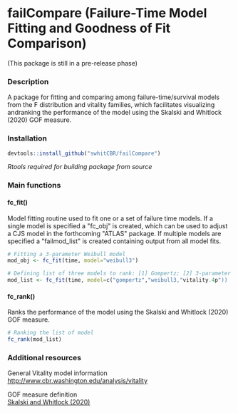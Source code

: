 # failCompare (Failure-Time Model Fitting and Goodness of Fit Comparison)

(This package is still in a pre-release phase)

### Description 

A package for fitting and comparing among failure-time/survival models from the F distribution and vitality families, which facilitates visualizing andranking the performance of the model using the Skalski and Whitlock (2020) GOF measure.

### Installation

```r
devtools::install_github("swhitCBR/failCompare")
```

*Rtools required for building package from source*

### Main functions

#### fc_fit()
Model fitting routine used to fit one or a set of failure time models. If a single model is specified a "fc_obj" is created, which can be used to adjust a CJS model in the forthcoming "ATLAS" package. If multiple models are specified a "failmod_list" is created containing output from all model fits. 

```r
# Fitting a 3-parameter Weibull model
mod_obj <- fc_fit(time, model="weibull3")

# Defining list of three models to rank: [1] Gompertz; [2] 3-parameter Weibull model; [3] Vitality (Li and Anderson 2013)
mod_list <- fc_fit(time, model=c("gompertz","weibull3,"vitality.4p"))

```
#### fc_rank()
Ranks the performance of the model using the Skalski and Whitlock (2020) GOF measure.

```r
# Ranking the list of model
fc_rank(mod_list)
```

### Additional resources

General Vitality model information<br>
http://www.cbr.washington.edu/analysis/vitality

GOF measure definition<br>
[Skalski and Whitlock (2020)](http://animalbiotelemetry.biomedcentral.com/articles/10.1186/s40317-020-00213-z)
